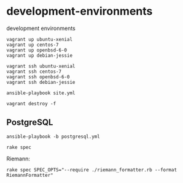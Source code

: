 # development-environments

development environments

```
vagrant up ubuntu-xenial
vagrant up centos-7
vagrant up openbsd-6-0
vagrant up debian-jessie
```

```
vagrant ssh ubuntu-xenial
vagrant ssh centos-7
vagrant ssh openbsd-6-0
vagrant ssh debian-jessie
```

```
ansible-playbook site.yml
```

```
vagrant destroy -f
```

## PostgreSQL

```
ansible-playbook -b postgresql.yml
```

```
rake spec
```

Riemann:

```
rake spec SPEC_OPTS="--require ./riemann_formatter.rb --format RiemannFormatter"
```
